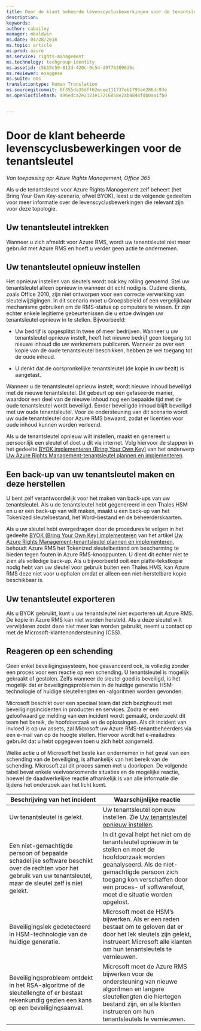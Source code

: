```yaml
---
title: Door de klant beheerde levenscyclusbewerkingen voor de tenantsleutel | Azure RMS
description: 
keywords: 
author: cabailey
manager: mbaldwin
ms.date: 04/28/2016
ms.topic: article
ms.prod: azure
ms.service: rights-management
ms.technology: techgroup-identity
ms.assetid: c5b19c59-812d-420c-9c54-d9776309636c
ms.reviewer: esaggese
ms.suite: ems
translationtype: Human Translation
ms.sourcegitcommit: 0f355da35dff62ecee111737eb1793ae286dc93e
ms.openlocfilehash: 496edca2e2323e17216858e2ab4844fdb0aa1fb0


---
```



# Door de klant beheerde levenscyclusbewerkingen voor de tenantsleutel

*Van toepassing op: Azure Rights Management, Office 365*

Als u de tenantsleutel voor Azure Rights Management zelf beheert (het Bring Your Own Key-scenario, ofwel BYOK), leest u de volgende gedeelten voor meer informatie over de levenscyclusbewerkingen die relevant zijn voor deze topologie.

## Uw tenantsleutel intrekken
Wanneer u zich afmeldt voor Azure RMS, wordt uw tenantsleutel niet meer gebruikt met Azure RMS en hoeft u verder geen actie te ondernemen.

## Uw tenantsleutel opnieuw instellen
Het opnieuw instellen van sleutels wordt ook key rolling genoemd. Stel uw tenantsleutel alleen opnieuw in wanneer dit echt nodig is. Oudere clients, zoals Office 2010, zijn niet ontworpen voor een correcte verwerking van sleutelwijzigingen. In dit scenario moet u Groepsbeleid of een vergelijkbaar mechanisme gebruiken om de RMS-status op computers te wissen. Er zijn echter enkele legitieme gebeurtenissen die u ertoe dwingen uw tenantsleutel opnieuw in te stellen. Bijvoorbeeld:

-   Uw bedrijf is opgesplitst in twee of meer bedrijven. Wanneer u uw tenantsleutel opnieuw instelt, heeft het nieuwe bedrijf geen toegang tot nieuwe inhoud die uw werknemers publiceren. Wanneer ze over een kopie van de oude tenantsleutel beschikken, hebben ze wel toegang tot de oude inhoud.

-   U denkt dat de oorspronkelijke tenantsleutel (de kopie in uw bezit) is aangetast.

Wanneer u de tenantsleutel opnieuw instelt, wordt nieuwe inhoud beveiligd met de nieuwe tenantsleutel. Dit gebeurt op een gefaseerde manier, waardoor een deel van de nieuwe inhoud nog een bepaalde tijd met de oude tenantsleutel wordt beveiligd. Eerder beveiligde inhoud blijft beveiligd met uw oude tenantsleutel. Voor de ondersteuning van dit scenario wordt uw oude tenantsleutel door Azure RMS bewaard, zodat er licenties voor oude inhoud kunnen worden verleend.

Als u de tenantsleutel opnieuw wilt instellen, maakt en genereert u persoonlijk een sleutel of doet u dit via internet. Volg hiervoor de stappen in het gedeelte [BYOK implementeren (Bring Your Own Key)](..\plan-design\plan-implement-tenant-key.md#implementing-your-azure-rights-management-tenant-key) van het onderwerp [Uw Azure Rights Management-tenantsleutel plannen en implementeren](..\plan-design\plan-implement-tenant-key.md).

## Een back-up van uw tenantsleutel maken en deze herstellen
U bent zelf verantwoordelijk voor het maken van back-ups van uw tenantsleutel. Als u de tenantsleutel hebt gegenereerd in een Thales HSM en u er een back-up van wilt maken, maakt u een back-up van het Tokenized sleutelbestand, het Word-bestand en de beheerderskaarten.

Als u uw sleutel hebt overgedragen door de procedures te volgen in het gedeelte [BYOK (Bring Your Own Key) implementeren](../plan-design/plan-implement-tenant-key.md#implementing-your-azure-rights-management-tenant-key) van het artikel [Uw Azure Rights Management-tenantsleutel plannen en implementeren](../plan-design/plan-implement-tenant-key.md), behoudt Azure RMS het Tokenized sleutelbestand om bescherming te bieden tegen fouten in Azure RMS-knooppunten. U dient dit echter niet te zien als volledige back-up. Als u bijvoorbeeld ooit een platte-tekstkopie nodig hebt van uw sleutel voor gebruik buiten een Thales HMS, kan Azure RMS deze niet voor u ophalen omdat er alleen een niet-herstelbare kopie beschikbaar is.

## Uw tenantsleutel exporteren
Als u BYOK gebruikt, kunt u uw tenantsleutel niet exporteren uit Azure RMS. De kopie in Azure RMS kan niet worden hersteld. Als u deze sleutel wilt verwijderen zodat deze niet meer kan worden gebruikt, neemt u contact op met de Microsoft-klantenondersteuning (CSS).

## Reageren op een schending
Geen enkel beveiligingssysteem, hoe geavanceerd ook, is volledig zonder een proces voor een reactie op een schending. U tenantsleutel is mogelijk gekraakt of gestolen. Zelfs wanneer de sleutel goed is beveiligd, is het mogelijk dat er beveiligingsproblemen in de huidige generatie HSM-technologie of huidige sleutellengten en -algoritmen worden gevonden.

Microsoft beschikt over een speciaal team dat zich bezighoudt met beveiligingsincidenten in producten en services. Zodra er een geloofwaardige melding van een incident wordt gemaakt, onderzoekt dit team het bereik, de hoofdoorzaak en de oplossingen. Als dit incident van invloed is op uw assets, zal Microsoft uw Azure RMS-tenantbeheerders via een e-mail van op de hoogte stellen. Hiervoor wordt het e-mailadres gebruikt dat u hebt opgegeven toen u zich hebt aangemeld.

Welke actie u of Microsoft het beste kan ondernemen in het geval van een schending van de beveiliging, is afhankelijk van het bereik van de schending. Microsoft zal dit proces samen met u doorlopen. De volgende tabel bevat enkele veelvoorkomende situaties en de mogelijke reactie, hoewel de daadwerkelijke reactie afhankelijk is van alle informatie die tijdens het onderzoek aan het licht komt.

|Beschrijving van het incident|Waarschijnlijke reactie|
|------------------------|-------------------|
|Uw tenantsleutel is gelekt.|Uw tenantsleutel opnieuw instellen. Zie [Uw tenantsleutel opnieuw instellen](#re-key-your-tenant-key).|
|Een niet-gemachtigde persoon of bepaalde schadelijke software beschikt over de rechten voor het gebruik van uw tenantsleutel, maar de sleutel zelf is niet gelekt.|In dit geval helpt het niet om de tenantsleutel opnieuw in te stellen en moet de hoofdoorzaak worden geanalyseerd. Als de niet-gemachtigde persoon zich toegang kon verschaffen door een proces- of softwarefout, moet die situatie worden opgelost.|
|Beveiligingslek gedetecteerd in HSM-technologie van de huidige generatie.|Microsoft moet de HSM’s bijwerken. Als er een reden bestaat om te geloven dat er door het lek sleutels zijn gelekt, instrueert Microsoft alle klanten om hun tenantsleutels te vernieuwen.|
|Beveiligingsprobleem ontdekt in het RSA-algoritme of de sleutellengte of er bestaat rekenkundig gezien een kans op een beveiligingsaanval.|Microsoft moet de Azure RMS bijwerken voor de ondersteuning van nieuwe algoritmen en langere sleutellengten die hiertegen bestand zijn, en alle klanten instrueren om hun tenantsleutels te vernieuwen.|





<!--HONumber=Jul16_HO3-->


